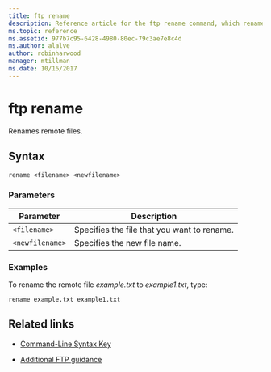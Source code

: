 ```yaml
---
title: ftp rename
description: Reference article for the ftp rename command, which renames remote files.
ms.topic: reference
ms.assetid: 977b7c95-6428-4980-80ec-79c3ae7e8c4d
ms.author: alalve
author: robinharwood
manager: mtillman
ms.date: 10/16/2017
---
```


# ftp rename



Renames remote files.

## Syntax

```
rename <filename> <newfilename>
```

### Parameters

| Parameter | Description |
| --------- | ----------- |
| `<filename>` | Specifies the file that you want to rename. |
| `<newfilename>` | Specifies the new file name. |

### Examples

To rename the remote file *example.txt* to *example1.txt*, type:

```
rename example.txt example1.txt
```

## Related links

- [Command-Line Syntax Key](command-line-syntax-key.md)

- [Additional FTP guidance](/previous-versions/orphan-topics/ws.10/cc756013(v=ws.10))
